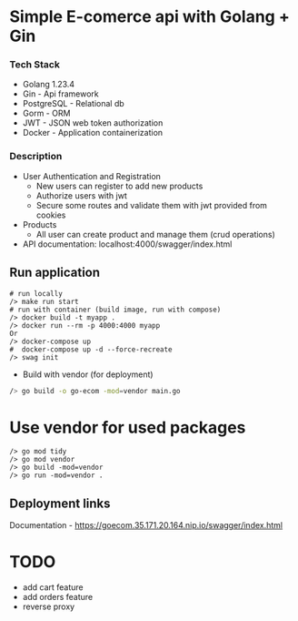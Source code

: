 # Simple E-comerce api with Golang + Gin

### Tech Stack

- Golang 1.23.4
- Gin - Api framework
- PostgreSQL - Relational db
- Gorm - ORM
- JWT - JSON web token authorization
- Docker - Application containerization

### Description

- User Authentication and Registration
  - New users can register to add new products
  - Authorize users with jwt
  - Secure some routes and validate them with jwt provided from cookies
- Products
  - All user can create product and manage them (crud operations)
- API documentation: localhost:4000/swagger/index.html

## Run application

```
# run locally
/> make run start
# run with container (build image, run with compose)
/> docker build -t myapp .
/> docker run --rm -p 4000:4000 myapp
Or
/> docker-compose up
#  docker-compose up -d --force-recreate
/> swag init
```

- Build with vendor (for deployment)

```bash
/> go build -o go-ecom -mod=vendor main.go
```

# Use vendor for used packages

```
/> go mod tidy
/> go mod vendor
/> go build -mod=vendor
/> go run -mod=vendor .
```

## Deployment links

Documentation - https://goecom.35.171.20.164.nip.io/swagger/index.html

# TODO

- add cart feature
- add orders feature
- reverse proxy
